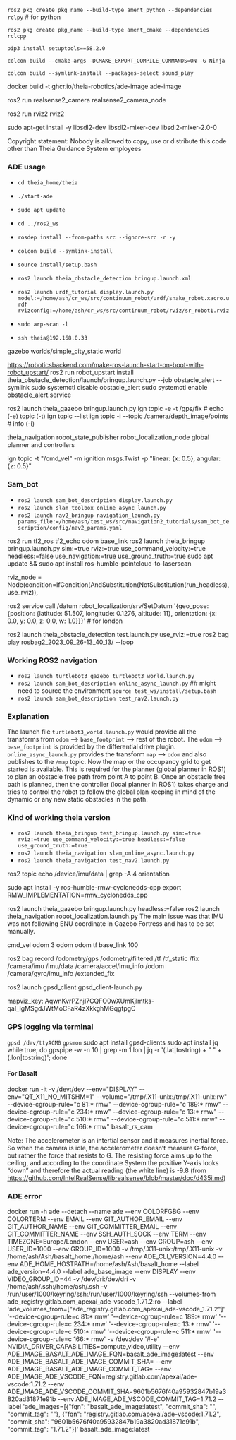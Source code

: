 `ros2 pkg create pkg_name --build-type ament_python --dependencies rclpy`  # for python

`ros2 pkg create pkg_name --build-type ament_cmake --dependencies rclcpp`

`pip3 install setuptools==58.2.0`

`colcon build --cmake-args -DCMAKE_EXPORT_COMPILE_COMMANDS=ON -G Ninja`

`colcon build --symlink-install --packages-select sound_play`


docker build -t ghcr.io/theia-robotics/ade-image ade-image

ros2 run realsense2_camera realsense2_camera_node

ros2 run rviz2 rviz2


sudo apt-get install -y  libsdl2-dev libsdl2-mixer-dev libsdl2-mixer-2.0-0 

Copyright statement: Nobody is allowed to copy, use or distribute this code other than Theia Guidance System employees



### ADE usage
* `cd theia_home/theia`
* `./start-ade`
* `sudo apt update`
* `cd ../ros2_ws`
* `rosdep install --from-paths src --ignore-src -r -y`
* `colcon build --symlink-install`
* `source install/setup.bash`
* `ros2 launch theia_obstacle_detection bringup.launch.xml`

* `ros2 launch urdf_tutorial display.launch.py model:=/home/ash/cr_ws/src/continuum_robot/urdf/snake_robot.xacro.urdf rvizconfig:=/home/ash/cr_ws/src/continuum_robot/rviz/sr_robot1.rviz`


* `sudo arp-scan -l`
* `ssh theia@192.168.0.33` 

gazebo worlds/simple_city_static.world

https://roboticsbackend.com/make-ros-launch-start-on-boot-with-robot_upstart/
ros2 run robot_upstart install theia_obstacle_detection/launch/bringup.launch.py --job obstacle_alert --symlink
sudo systemctl disable obstacle_alert
sudo systemctl enable obstacle_alert.service



ros2 launch theia_gazebo bringup.launch.py
ign topic -e -t /gps/fix  # echo (-e) topic (-t)
ign topic --list
ign topic -i --topic /camera/depth_image/points  # info (-i)


theia_navigation
    robot_state_publisher
    robot_localization_node
    global planner and controllers


ign topic -t "/cmd_vel" -m ignition.msgs.Twist -p "linear: {x: 0.5}, angular: {z: 0.5}"


### Sam_bot
* `ros2 launch sam_bot_description display.launch.py`
* `ros2 launch slam_toolbox online_async_launch.py`
* `ros2 launch nav2_bringup navigation_launch.py params_file:=/home/ash/test_ws/src/navigation2_tutorials/sam_bot_description/config/nav2_params.yaml`


ros2 run tf2_ros tf2_echo odom base_link
ros2 launch theia_bringup bringup.launch.py sim:=true rviz:=true use_command_velocity:=true headless:=false use_navigation:=true use_ground_truth:=true 
sudo apt update && sudo apt install ros-humble-pointcloud-to-laserscan

rviz_node = Node(condition=IfCondition(AndSubstitution(NotSubstitution(run_headless), use_rviz)),


ros2 service call /datum robot_localization/srv/SetDatum '{geo_pose: {position: {latitude: 51.507, longitude: 0.1276, altitude: 11}, orientation: {x: 0.0, y: 0.0, z: 0.0, w: 1.0}}}'  # for london


ros2 launch theia_obstacle_detection test.launch.py  use_rviz:=true
ros2 bag play rosbag2_2023_09_26-13_40_13/ --loop

### Working ROS2 navigation
* `ros2 launch turtlebot3_gazebo turtlebot3_world.launch.py`
* `ros2 launch sam_bot_description online_async_launch.py`  ## might need to source the environment `source test_ws/install/setup.bash`
* `ros2 launch sam_bot_description test_nav2.launch.py`

### Explanation
The launch file `turtlebot3_world.launch.py` would provide all the transforms from `odom` --> `base_footprint` --> rest of the robot. The `odom` --> `base_footprint` is provided by the differential drive plugin. `online_async_launch.py` provides the transform `map` --> `odom` and also publishes to the `/map` topic. Now the map or the occupancy grid to get started is available. This is required for the planner (global planner in ROS1) to plan an obstacle free path from point A to point B. Once an obstacle free path is planned, then the controller (local planner in ROS1) takes charge and tries to control the robot to follow the global plan keeping in mind of the dynamic or any new static obstacles in the path.


### Kind of working theia version
* `ros2 launch theia_bringup test_bringup.launch.py sim:=true rviz:=true use_command_velocity:=true headless:=false use_ground_truth:=true`
* `ros2 launch theia_navigation slam_online_async.launch.py`
* `ros2 launch theia_navigation test_nav2.launch.py`


ros2 topic echo /device/imu/data | grep -A 4 orientation

sudo apt install -y ros-humble-rmw-cyclonedds-cpp
export RMW_IMPLEMENTATION=rmw_cyclonedds_cpp


ros2 launch theia_gazebo bringup.launch.py  headless:=false
ros2 launch theia_navigation robot_localization.launch.py
The main issue was that IMU was not following ENU coordinate in Gazebo Fortress and has to be set manually.


<gazebo>
    <plugin filename="ignition-gazebo-velocity-control-system"
            name="ignition::gazebo::systems::VelocityControl">
      <topic>cmd_vel</topic>
    </plugin>
    <plugin filename="ignition-gazebo-odometry-publisher-system"
            name="ignition::gazebo::systems::OdometryPublisher">
      <odom_frame>odom</odom_frame>
      <dimensions>3</dimensions>
      <odom_topic>odom</odom_topic>
      <odom_covariance_topic>odom</odom_covariance_topic>
      <tf_topic>tf</tf_topic>
      <robot_base_frame>base_link</robot_base_frame>
      <odom_publish_frequency>100</odom_publish_frequency>
    </plugin>

  </gazebo>

ros2 bag record /odometry/gps /odometry/filtered /tf /tf_static /fix /camera/imu /imu/data /camera/accel/imu_info /odom /camera/gyro/imu_info /extended_fix

ros2 launch gpsd_client gpsd_client-launch.py

mapviz_key: AqwnKvrPZnjI7CQFO0wXUmKjlmtks-qaI_IgMSgdJWtMoCFaR4zXkkghMGqgtpgC


### GPS logging via terminal
`gpsd /dev/ttyACM0`
`gpsmon`
sudo apt install gpsd-clients
sudo apt install jq
while true; do gpspipe -w -n 10 |   grep -m 1 lon | jq -r '(.lat|tostring) + " " + (.lon|tostring)'; done


#### For Basalt
docker run -it -v /dev:/dev --env="DISPLAY" --env="QT_X11_NO_MITSHM=1" --volume="/tmp/.X11-unix:/tmp/.X11-unix:rw"   --device-cgroup-rule="c 81:* rmw"     --device-cgroup-rule="c 189:* rmw"     --device-cgroup-rule="c 234:* rmw"     --device-cgroup-rule="c 13:* rmw"     --device-cgroup-rule="c 510:* rmw"     --device-cgroup-rule="c 511:* rmw"     --device-cgroup-rule="c 166:* rmw" basalt_rs_cam


Note: The accelerometer is an intertial sensor and it measures inertial force. So when the camera is idle, the accelerometer doesn’t measure G-force, but rather the force that resists to G. The resisting force aims up to the ceiling, and according to the coordinate System the positive Y-axis looks “down” and therefore the actual reading (the white line) is -9.8  (from https://github.com/IntelRealSense/librealsense/blob/master/doc/d435i.md)


### ADE error
docker run -h ade --detach --name ade --env COLORFGBG --env COLORTERM --env EMAIL --env GIT_AUTHOR_EMAIL --env GIT_AUTHOR_NAME --env GIT_COMMITTER_EMAIL --env GIT_COMMITTER_NAME --env SSH_AUTH_SOCK --env TERM --env TIMEZONE=Europe/London --env USER=ash --env GROUP=ash --env USER_ID=1000 --env GROUP_ID=1000 -v /tmp/.X11-unix:/tmp/.X11-unix -v /home/ash/Ash/basalt_home:/home/ash --env ADE_CLI_VERSION=4.4.0 --env ADE_HOME_HOSTPATH=/home/ash/Ash/basalt_home --label ade_version=4.4.0 --label ade_base_image --env DISPLAY --env VIDEO_GROUP_ID=44 -v /dev/dri:/dev/dri -v /home/ash/.ssh:/home/ash/.ssh -v /run/user/1000/keyring/ssh:/run/user/1000/keyring/ssh --volumes-from ade_registry.gitlab.com_apexai_ade-vscode_1.71.2:ro --label 'ade_volumes_from=["ade_registry.gitlab.com_apexai_ade-vscode_1.71.2"]' '--device-cgroup-rule=c 81:* rmw' '--device-cgroup-rule=c 189:* rmw' '--device-cgroup-rule=c 234:* rmw' '--device-cgroup-rule=c 13:* rmw' '--device-cgroup-rule=c 510:* rmw' '--device-cgroup-rule=c 511:* rmw' '--device-cgroup-rule=c 166:* rmw' -v /dev:/dev '#-e' NVIDIA_DRIVER_CAPABILITIES=compute,video,utility --env ADE_IMAGE_BASALT_ADE_IMAGE_FQN=basalt_ade_image:latest --env ADE_IMAGE_BASALT_ADE_IMAGE_COMMIT_SHA= --env ADE_IMAGE_BASALT_ADE_IMAGE_COMMIT_TAG= --env ADE_IMAGE_ADE_VSCODE_FQN=registry.gitlab.com/apexai/ade-vscode:1.71.2 --env ADE_IMAGE_ADE_VSCODE_COMMIT_SHA=9601b5676f40a95932847b19a3820ad31871e91b --env ADE_IMAGE_ADE_VSCODE_COMMIT_TAG=1.71.2 --label 'ade_images=[{"fqn": "basalt_ade_image:latest", "commit_sha": "", "commit_tag": ""}, {"fqn": "registry.gitlab.com/apexai/ade-vscode:1.71.2", "commit_sha": "9601b5676f40a95932847b19a3820ad31871e91b", "commit_tag": "1.71.2"}]' basalt_ade_image:latest


